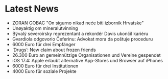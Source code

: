# Latest News
-  ZORAN GOBAC "On sigurno nikad neće biti izbornik Hrvatske"
-  Unøyaktig om mineralutvinning
-  Bývalý severoírsky reprezentant a rekordér Davis ukončil kariéru
-  Gvardiola odgovorio Čeferinu: Advokat mora da poštuje proceduru
-  6000 Euro für drei Empfänger
-  ‘Drugs’: New claim about frozen friends
-  26.300 Euro an gemeinnützige Organisationen und Vereine gespendet
-  iOS 17.4: Apple erlaubt alternative App-Stores und Browser auf iPhones
-  6000 Euro für drei Institutionen
-  4000 Euro für soziale Projekte
